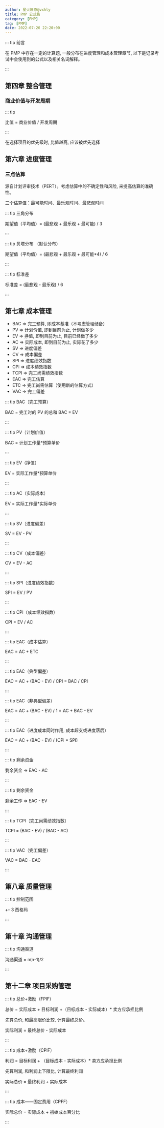 ```yaml
---
author: 星火燎原@vxhly
title: PMP 公式篇
category: [PMP]
tag: [PMP]
date: 2022-07-20 22:20:00
---
```


::: tip 前言

在 PMP 中存在一定的计算题, 一般分布在进度管理和成本管理章节, 以下是记录考试中会使用到的公式以及相关名词解释。

:::

<!-- more -->

## 第四章 整合管理

### 商业价值与开发周期

::: tip

比值 = 商业价值 / 开发周期

:::

在选择项目的优先级时, 比值越高, 应该被优先选择

## 第六章 进度管理

### 三点估算

源自计划评审技术（PERT）。考虑估算中的不确定性和风险, 来提高估算的准确性。

三个估算值：最可能时间、最乐观时间、最悲观时间

::: tip 三角分布

期望值（平均值）= (最悲观 + 最乐观 + 最可能) / 3

:::

::: tip 贝塔分布 （默认分布）

期望值（平均值）= (最悲观 + 最乐观 + 最可能\*4) / 6

:::

::: tip 标准差

标准差 = (最悲观 - 最乐观) / 6

:::

## 第七章 成本管理

- BAC => 完工预算, 即成本基准（不考虑管理储备）
- PV => 计划价值, 即到目前为止, 计划做多少
- EV => 挣值, 即到目前为止, 目前已经做了多少
- AC => 实际成本, 即到目前为止, 实际花了多少
- SV => 进度偏差
- CV => 成本偏差
- SPI => 进度绩效指数
- CPI => 成本绩效指数
- TCPI => 完工尚需绩效指数
- EAC => 完工估算
- ETC => 完工尚需估算（使用新的估算方式）
- VAC => 完工偏差

::: tip BAC（完工预算）

BAC = 完工时的 PV 的总和
BAC = EV

:::

::: tip PV（计划价值）

BAC = 计划工作量\*预算单价

:::

::: tip EV（挣值）

EV = 实际工作量\*预算单价

:::

::: tip AC（实际成本）

EV = 实际工作量\*实际单价

:::

::: tip SV（进度偏差）

SV = EV - PV

:::

::: tip CV（成本偏差）

CV = EV - AC

:::

::: tip SPI（进度绩效指数）

SPI = EV / PV

:::

::: tip CPI（成本绩效指数）

CPI = EV / AC

:::

::: tip EAC（成本估算）

EAC = AC + ETC

:::

::: tip EAC（典型偏差）

EAC = AC + (BAC - EV) / CPI = BAC / CPI

:::

::: tip EAC（非典型偏差）

EAC = AC + (BAC - EV) / 1 = AC + BAC - EV

:::

::: tip EAC（进度成本同时作用, 成本超支或进度落后）

EAC = AC + (BAC - EV) / (CPI \* SPI)

:::

::: tip 剩余资金

剩余资金 => EAC - AC

:::

::: tip 剩余资金

剩余工作 => EAC - EV

:::

::: tip TCPI（完工尚需绩效指数）

TCPI = (BAC - EV) / (BAC - AC)

:::

::: tip VAC（完工偏差）

VAC = BAC - EAC

:::

## 第八章 质量管理

::: tip 控制范围

+- 3 西格玛

:::

## 第十章 沟通管理

::: tip 沟通渠道

沟通渠道 = n(n-1)/2

:::

## 第十二章 项目采购管理

::: tip 总价+激励（FPIF）

总价 = 实际成本 + 目标利润 +（目标成本 - 实际成本）\* 卖方应承担比例

先算总价, 和最高限价比较, 计算最终总价。

实际利润 = 最终总价 - 实际成本

:::

::: tip 成本+激励（CPIF）

利润 = 目标利润 + （目标成本 - 实际成本）\* 卖方应承担比例

先算利润, 和利润上下限比, 计算最终利润

实际总价 = 最终利润 + 实际成本

:::

::: tip 成本——固定费用（CPFF）

实际总价 = 实际成本 + 初始成本百分比

:::
